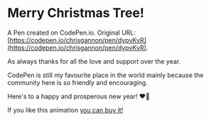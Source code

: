 # Merry Christmas Tree!

A Pen created on CodePen.io. Original URL: [https://codepen.io/chrisgannon/pen/dypvKvR](https://codepen.io/chrisgannon/pen/dypvKvR).

As always thanks for all the love and support over the year.

CodePen is still my favourite place in the world mainly because the community here is so friendly and encouraging.

Here's to a happy and prosperous new year! ❤🎉

If you like this animation [you can buy it!](https://gannon.tv/products/merry-christmas-tree)